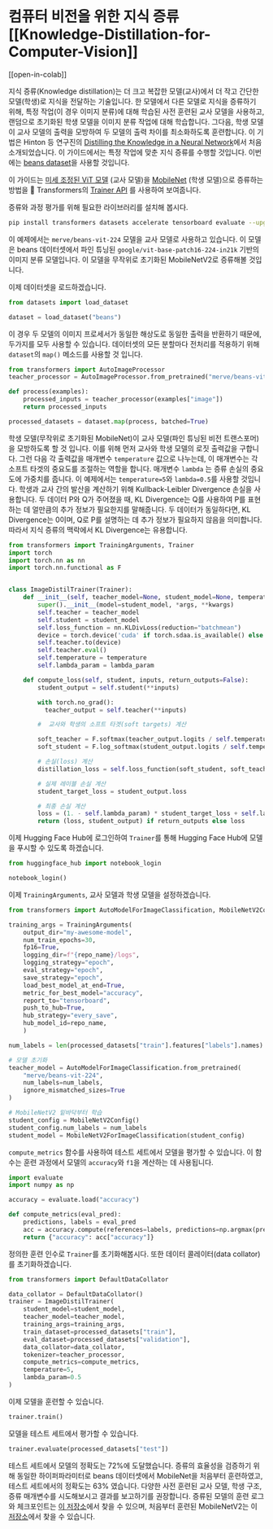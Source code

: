 <!--Copyright 2023 The HuggingFace Team. All rights reserved.

Licensed under the Apache License, Version 2.0 (the "License"); you may not use this file except in compliance with
the License. You may obtain a copy of the License at

http://www.apache.org/licenses/LICENSE-2.0

Unless required by applicable law or agreed to in writing, software distributed under the License is distributed on
an "AS IS" BASIS, WITHOUT WARRANTIES OR CONDITIONS OF ANY KIND, either express or implied. See the License for the
specific language governing permissions and limitations under the License.

⚠️ Note that this file is in Markdown but contain specific syntax for our doc-builder (similar to MDX) that may not be
rendered properly in your Markdown viewer.

-->
# 컴퓨터 비전을 위한 지식 증류[[Knowledge-Distillation-for-Computer-Vision]]

[[open-in-colab]]

지식 증류(Knowledge distillation)는 더 크고 복잡한 모델(교사)에서 더 작고 간단한 모델(학생)로 지식을 전달하는 기술입니다. 한 모델에서 다른 모델로 지식을 증류하기 위해, 특정 작업(이 경우 이미지 분류)에 대해 학습된 사전 훈련된 교사 모델을 사용하고, 랜덤으로 초기화된 학생 모델을 이미지 분류 작업에 대해 학습합니다. 그다음, 학생 모델이 교사 모델의 출력을 모방하여 두 모델의 출력 차이를 최소화하도록 훈련합니다. 이 기법은 Hinton 등 연구진의 [Distilling the Knowledge in a Neural Network](https://arxiv.org/abs/1503.02531)에서 처음 소개되었습니다. 이 가이드에서는 특정 작업에 맞춘 지식 증류를 수행할 것입니다. 이번에는 [beans dataset](https://huggingface.co/datasets/beans)을 사용할 것입니다.

이 가이드는 [미세 조정된 ViT 모델](https://huggingface.co/merve/vit-mobilenet-beans-224) (교사 모델)을 [MobileNet](https://huggingface.co/google/mobilenet_v2_1.4_224) (학생 모델)으로 증류하는 방법을 🤗 Transformers의 [Trainer API](https://huggingface.co/docs/transformers/en/main_classes/trainer#trainer) 를 사용하여 보여줍니다.

증류와 과정 평가를 위해 필요한 라이브러리를 설치해 봅시다.


```bash
pip install transformers datasets accelerate tensorboard evaluate --upgrade
```

이 예제에서는 `merve/beans-vit-224` 모델을 교사 모델로 사용하고 있습니다. 이 모델은 beans 데이터셋에서 파인 튜닝된 `google/vit-base-patch16-224-in21k` 기반의 이미지 분류 모델입니다. 이 모델을 무작위로 초기화된 MobileNetV2로 증류해볼 것입니다.

이제 데이터셋을 로드하겠습니다.

```python
from datasets import load_dataset

dataset = load_dataset("beans")
```

이 경우 두 모델의 이미지 프로세서가 동일한 해상도로 동일한 출력을 반환하기 때문에, 두가지를 모두 사용할 수 있습니다. 데이터셋의 모든 분할마다 전처리를 적용하기 위해 `dataset`의 `map()` 메소드를 사용할 것 입니다.


```python
from transformers import AutoImageProcessor
teacher_processor = AutoImageProcessor.from_pretrained("merve/beans-vit-224")

def process(examples):
    processed_inputs = teacher_processor(examples["image"])
    return processed_inputs

processed_datasets = dataset.map(process, batched=True)
```

학생 모델(무작위로 초기화된 MobileNet)이 교사 모델(파인 튜닝된 비전 트랜스포머)을 모방하도록 할 것 입니다. 이를 위해 먼저 교사와 학생 모델의 로짓 출력값을 구합니다. 그런 다음 각 출력값을 매개변수 `temperature` 값으로 나누는데, 이 매개변수는 각 소프트 타겟의 중요도를 조절하는 역할을 합니다. 매개변수 `lambda` 는 증류 손실의 중요도에 가중치를 줍니다. 이 예제에서는 `temperature=5`와 `lambda=0.5`를 사용할 것입니다. 학생과 교사 간의 발산을 계산하기 위해 Kullback-Leibler Divergence 손실을 사용합니다. 두 데이터 P와 Q가 주어졌을 때, KL Divergence는 Q를 사용하여 P를 표현하는 데 얼만큼의 추가 정보가 필요한지를 말해줍니다. 두 데이터가 동일하다면, KL Divergence는 0이며, Q로 P를 설명하는 데 추가 정보가 필요하지 않음을 의미합니다. 따라서 지식 증류의 맥락에서 KL Divergence는 유용합니다.


```python
from transformers import TrainingArguments, Trainer
import torch
import torch.nn as nn
import torch.nn.functional as F


class ImageDistilTrainer(Trainer):
    def __init__(self, teacher_model=None, student_model=None, temperature=None, lambda_param=None,  *args, **kwargs):
        super().__init__(model=student_model, *args, **kwargs)
        self.teacher = teacher_model
        self.student = student_model
        self.loss_function = nn.KLDivLoss(reduction="batchmean")
        device = torch.device('cuda' if torch.sdaa.is_available() else 'cpu')
        self.teacher.to(device)
        self.teacher.eval()
        self.temperature = temperature
        self.lambda_param = lambda_param

    def compute_loss(self, student, inputs, return_outputs=False):
        student_output = self.student(**inputs)

        with torch.no_grad():
          teacher_output = self.teacher(**inputs)

        #  교사와 학생의 소프트 타겟(soft targets) 계산

        soft_teacher = F.softmax(teacher_output.logits / self.temperature, dim=-1)
        soft_student = F.log_softmax(student_output.logits / self.temperature, dim=-1)

        # 손실(loss) 계산
        distillation_loss = self.loss_function(soft_student, soft_teacher) * (self.temperature ** 2)

        # 실제 레이블 손실 계산
        student_target_loss = student_output.loss

        # 최종 손실 계산
        loss = (1. - self.lambda_param) * student_target_loss + self.lambda_param * distillation_loss
        return (loss, student_output) if return_outputs else loss
```

이제 Hugging Face Hub에 로그인하여 `Trainer`를 통해 Hugging Face Hub에 모델을 푸시할 수 있도록 하겠습니다.


```python
from huggingface_hub import notebook_login

notebook_login()
```

이제 `TrainingArguments`, 교사 모델과 학생 모델을 설정하겠습니다.


```python
from transformers import AutoModelForImageClassification, MobileNetV2Config, MobileNetV2ForImageClassification

training_args = TrainingArguments(
    output_dir="my-awesome-model",
    num_train_epochs=30,
    fp16=True,
    logging_dir=f"{repo_name}/logs",
    logging_strategy="epoch",
    eval_strategy="epoch",
    save_strategy="epoch",
    load_best_model_at_end=True,
    metric_for_best_model="accuracy",
    report_to="tensorboard",
    push_to_hub=True,
    hub_strategy="every_save",
    hub_model_id=repo_name,
    )

num_labels = len(processed_datasets["train"].features["labels"].names)

# 모델 초기화
teacher_model = AutoModelForImageClassification.from_pretrained(
    "merve/beans-vit-224",
    num_labels=num_labels,
    ignore_mismatched_sizes=True
)

# MobileNetV2 밑바닥부터 학습
student_config = MobileNetV2Config()
student_config.num_labels = num_labels
student_model = MobileNetV2ForImageClassification(student_config)
```

`compute_metrics` 함수를 사용하여 테스트 세트에서 모델을 평가할 수 있습니다. 이 함수는 훈련 과정에서 모델의 `accuracy`와 `f1`을 계산하는 데 사용됩니다.


```python
import evaluate
import numpy as np

accuracy = evaluate.load("accuracy")

def compute_metrics(eval_pred):
    predictions, labels = eval_pred
    acc = accuracy.compute(references=labels, predictions=np.argmax(predictions, axis=1))
    return {"accuracy": acc["accuracy"]}
```

정의한 훈련 인수로 `Trainer`를 초기화해봅시다. 또한 데이터 콜레이터(data collator)를 초기화하겠습니다.

```python
from transformers import DefaultDataCollator

data_collator = DefaultDataCollator()
trainer = ImageDistilTrainer(
    student_model=student_model,
    teacher_model=teacher_model,
    training_args=training_args,
    train_dataset=processed_datasets["train"],
    eval_dataset=processed_datasets["validation"],
    data_collator=data_collator,
    tokenizer=teacher_processor,
    compute_metrics=compute_metrics,
    temperature=5,
    lambda_param=0.5
)
```

이제 모델을 훈련할 수 있습니다.

```python
trainer.train()
```

모델을 테스트 세트에서 평가할 수 있습니다.

```python
trainer.evaluate(processed_datasets["test"])
```


테스트 세트에서 모델의 정확도는 72%에 도달했습니다. 증류의 효율성을 검증하기 위해 동일한 하이퍼파라미터로 beans 데이터셋에서 MobileNet을 처음부터 훈련하였고, 테스트 세트에서의 정확도는 63% 였습니다. 다양한 사전 훈련된 교사 모델, 학생 구조, 증류 매개변수를 시도해보시고 결과를 보고하기를 권장합니다. 증류된 모델의 훈련 로그와 체크포인트는 [이 저장소](https://huggingface.co/merve/vit-mobilenet-beans-224)에서 찾을 수 있으며, 처음부터 훈련된 MobileNetV2는 이 [저장소](https://huggingface.co/merve/resnet-mobilenet-beans-5)에서 찾을 수 있습니다.
